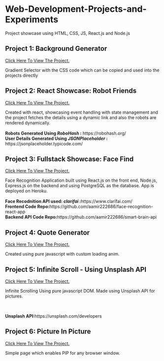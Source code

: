 # Web-Development-Projects-and-Experiments
Project showcase using HTML, CSS, JS, React.js and Node.js

<h2> Project 1: Background Generator </h2>
<a href='https://aamir222686.github.io/Web-Development-Projects-and-Experiments/background-generator-pure-DOM/' target="_blank"> Click Here To View The Project.</a>
<p> Gradient Selector with the CSS code which can be copied and used into the projects directly </p>

<h2> Project 2: React Showcase: Robot Friends </h2>
<a href='https://aamir222686.github.io/Web-Development-Projects-and-Experiments/robofriends-react-app/' target="_blank"> Click Here To View The Project.</a>
<p> Created with react, showcasing event handling with state management and the project fetches the details using a dynamic link and also the robots are rendered dynamically. <br><br>
  <b>Robots Generated Using <i>RoboHash</i> :</b> https://robohash.org/ <br> <b>User Details Generated Using <i>JSONPlaceholder</i> :</b> https://jsonplaceholder.typicode.com/ </p>
  
  <h2> Project 3: Fullstack Showcase: Face Find </h2>
<a href='https://face-find-react-app.herokuapp.com/' target="_blank"> Click Here To View The Project.</a>
<p> Face Recognition Application built using React.js on the front end, Node.js, Express.js on the backend and using PostgreSQL as the database. App is deployed on Heroku.<br><br>
  <b>Face Recodnition API used: <i>clarifai</i> :</b>https://www.clarifai.com/ <br>
  <b>Frontend Code Repo:</b>https://github.com/aamir222686/face-recognition-react-app<br>
  <b>Backend API Code Repo:</b>https://github.com/aamir222686/smart-brain-api
</p>


<h2> Project 4: Quote Generator </h2>
<a href='https://aamir222686.github.io/Web-Development-Projects-and-Experiments/quote-generator/' target="_blank"> Click Here To View The Project.</a>
<p> Created using pure javascript with custom loading anim.</p>

<h2> Project 5: Infinite Scroll - Using Unsplash API </h2>
<a href='https://aamir222686.github.io/Web-Development-Projects-and-Experiments/infinite-scroll-unsplash-api/' target="_blank"> Click Here To View The Project.</a>
<p> Infinite Scrolling Using pure javascript DOM. Made using Unsplash API for pictures. </p><br><br>
<b>Unsplash API:</b>https://unsplash.com/developers

<h2> Project 6: Picture In Picture</h2>
<a href='https://aamir222686.github.io/Web-Development-Projects-and-Experiments/picture-in-picture/' target="_blank"> Click Here To View The Project.</a>
<p> Simple page which enables PIP for any browser window. </p><br><br>
